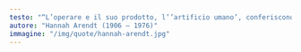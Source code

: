 ```yaml
---
testo: "“L’operare e il suo prodotto, l’’artificio umano’, conferiscono un elemento di continuità alla limitatezza della vita mortale e alla labilità del tempo umano."
autore: "Hannah Arendt (1906 – 1976)"
immagine: "/img/quote/hannah-arendt.jpg"
---
```

